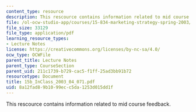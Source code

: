 ```yaml
---
content_type: resource
description: This rescource contains information related to mid course feedback.
file: /ol-ocw-studio-app/courses/15-834-marketing-strategy-spring-2003/8a12fad89b1099ecc5da1253d015dd1f_15b_InClass_2003_04_071.pdf
file_size: 33129
file_type: application/pdf
learning_resource_types:
- Lecture Notes
license: https://creativecommons.org/licenses/by-nc-sa/4.0/
ocw_type: OCWFile
parent_title: Lecture Notes
parent_type: CourseSection
parent_uid: 211c1739-b729-cac5-f1ff-25ad3bb91b72
resourcetype: Document
title: 15b_InClass_2003_04_071.pdf
uid: 8a12fad8-9b10-99ec-c5da-1253d015dd1f
---
```

This rescource contains information related to mid course feedback.